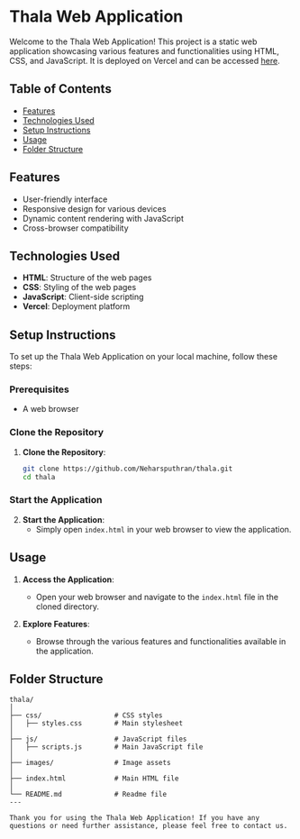 # Thala Web Application

Welcome to the Thala Web Application! This project is a static web application showcasing various features and functionalities using HTML, CSS, and JavaScript. It is deployed on Vercel and can be accessed [here](https://thala-ruddy.vercel.app/).

## Table of Contents
- [Features](#features)
- [Technologies Used](#technologies-used)
- [Setup Instructions](#setup-instructions)
- [Usage](#usage)
- [Folder Structure](#folder-structure)

## Features
- User-friendly interface
- Responsive design for various devices
- Dynamic content rendering with JavaScript
- Cross-browser compatibility

## Technologies Used
- **HTML**: Structure of the web pages
- **CSS**: Styling of the web pages
- **JavaScript**: Client-side scripting
- **Vercel**: Deployment platform

## Setup Instructions
To set up the Thala Web Application on your local machine, follow these steps:

### Prerequisites
- A web browser

### Clone the Repository
1. **Clone the Repository**:
   ```bash
   git clone https://github.com/Neharsputhran/thala.git
   cd thala
   ```

### Start the Application
2. **Start the Application**:
   - Simply open `index.html` in your web browser to view the application.

## Usage
1. **Access the Application**:
   - Open your web browser and navigate to the `index.html` file in the cloned directory.

2. **Explore Features**:
   - Browse through the various features and functionalities available in the application.

## Folder Structure
```
thala/
│
├── css/                  # CSS styles
│   ├── styles.css        # Main stylesheet
│
├── js/                   # JavaScript files
│   ├── scripts.js        # Main JavaScript file
│
├── images/               # Image assets
│
├── index.html            # Main HTML file
│
└── README.md             # Readme file
---

Thank you for using the Thala Web Application! If you have any questions or need further assistance, please feel free to contact us.
